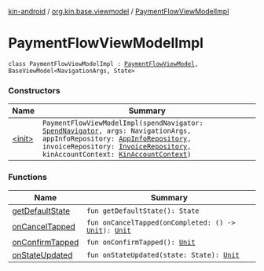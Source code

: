 [kin-android](../../index.md) / [org.kin.base.viewmodel](../index.md) / [PaymentFlowViewModelImpl](./index.md)

# PaymentFlowViewModelImpl

`class PaymentFlowViewModelImpl : `[`PaymentFlowViewModel`](../-payment-flow-view-model/index.md)`, BaseViewModel<NavigationArgs, State>`

### Constructors

| Name | Summary |
|---|---|
| [&lt;init&gt;](-init-.md) | `PaymentFlowViewModelImpl(spendNavigator: `[`SpendNavigator`](../../org.kin.base.viewmodel.tools/-spend-navigator/index.md)`, args: NavigationArgs, appInfoRepository: `[`AppInfoRepository`](../../org.kin.sdk.base.repository/-app-info-repository/index.md)`, invoiceRepository: `[`InvoiceRepository`](../../org.kin.sdk.base.repository/-invoice-repository/index.md)`, kinAccountContext: `[`KinAccountContext`](../../org.kin.sdk.base/-kin-account-context/index.md)`)` |

### Functions

| Name | Summary |
|---|---|
| [getDefaultState](get-default-state.md) | `fun getDefaultState(): State` |
| [onCancelTapped](on-cancel-tapped.md) | `fun onCancelTapped(onCompleted: () -> `[`Unit`](https://kotlinlang.org/api/latest/jvm/stdlib/kotlin/-unit/index.html)`): `[`Unit`](https://kotlinlang.org/api/latest/jvm/stdlib/kotlin/-unit/index.html) |
| [onConfirmTapped](on-confirm-tapped.md) | `fun onConfirmTapped(): `[`Unit`](https://kotlinlang.org/api/latest/jvm/stdlib/kotlin/-unit/index.html) |
| [onStateUpdated](on-state-updated.md) | `fun onStateUpdated(state: State): `[`Unit`](https://kotlinlang.org/api/latest/jvm/stdlib/kotlin/-unit/index.html) |
